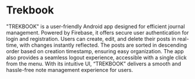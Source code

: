 # Trekbook
"TREKBOOK" is a user-friendly Android app designed for efficient journal management. Powered by Firebase, it offers secure user authentication for login and registration. Users can create, edit, and delete their posts in real-time, with changes instantly reflected. The posts are sorted in descending order based on creation timestamp, ensuring easy organization. The app also provides a seamless logout experience, accessible with a single click from the menu. With its intuitive UI, “TREKBOOK” delivers a smooth and hassle-free note management experience for users.
